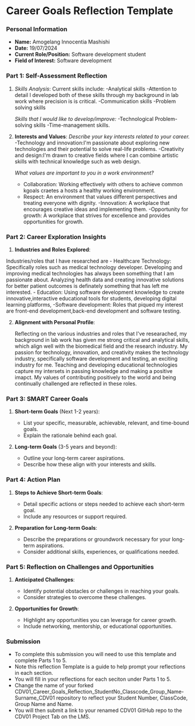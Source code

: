 
# Career Goals Reflection Template

### Personal Information

- **Name:** Amogelang Innocentia Mashishi
- **Date:** 19/07/2024
- **Current Role/Position:** Software development student
- **Field of Interest:** Software development

### Part 1: Self-Assessment Reflection

1. *Skills Analysis*:
    Current skills include:
    -Analytical skills
    -Attention to detail
    I developed both of these skills through my background in lab work where precision is is critical. 
    -Communication skills
    -Problem solving skills

    *Skills that I would like to develop/improve:*
    -Technological Problem-solving skills
    -Time-management skills.

2. **Interests and Values**:
    *Describe your key interests related to your career.*
    -Technology and innovation:I'm passionate about exploring new technologies and their potential to solve real-life problems.
    -Creativity and design:I'm drawn to creative fields where I can combine artistic skills with technical knowledge such as web design.

    *What values are important to you in a work environment?*
    - Collaboration: Working effectively with others to achieve common kgoals craetes a hosts a healthy working environment.
    - Respect: An environment that values different perspectives and treating everyone with dignity.
    -Innovation: A workplace that encourages creative ideas and implementing them.
    -Opportunity for growth: A workplace that strives for excellence and provides opportunities for growth.

### Part 2: Career Exploration Insights

1. **Industries and Roles Explored**:
    
Industries/roles that I have researched are
    - Healthcare Technology: Specifically roles such as medical technology developer. Developing and improving medical technologies has always been something that I am passionate about. Analyzing health data and creating innovative solutions for better patient outcomes is definately something that has left me interested.
    - Education: Using software development knowledge to create innovative,interactive educational tools for students, developing digital learning platforms,
    -Software development: Roles that piqued my interest are front-end development,back-end development and software testing.

2. **Alignment with Personal Profile**:
    
    Reflecting on the various industries and roles that I've researached, my background in lab work has given me strong critical and analytical skills, which align well with the biomedical field and the research industry. My passion for technology, innovation, and creativity makes the technology industry, specifically software development and testing, an exciting industry for me. Teaching and developing educational technologies capture my intersets in passing knowledge and making a positive imapct. My values of contributing positively to the world and being continually challenged are reflected in these roles.

### Part 3: SMART Career Goals

1. **Short-term Goals** (Next 1-2 years):
    
    - List your specific, measurable, achievable, relevant, and time-bound goals.
    - Explain the rationale behind each goal.
2. **Long-term Goals** (3-5 years and beyond):
    
    - Outline your long-term career aspirations.
    - Describe how these align with your interests and skills.

### Part 4: Action Plan

1. **Steps to Achieve Short-term Goals**:
    
    - Detail specific actions or steps needed to achieve each short-term goal.
    - Include any resources or support required.
2. **Preparation for Long-term Goals**:
    
    - Describe the preparations or groundwork necessary for your long-term aspirations.
    - Consider additional skills, experiences, or qualifications needed.

### Part 5: Reflection on Challenges and Opportunities

1. **Anticipated Challenges**:
    
    - Identify potential obstacles or challenges in reaching your goals.
    - Consider strategies to overcome these challenges.
2. **Opportunities for Growth**:
    
    - Highlight any opportunities you can leverage for career growth.
    - Include networking, mentorship, or educational opportunities.

### Submission

- To complete this submission you will need to use this template and complete Parts 1 to 5.
- Note this reflection Template is a guide to help prompt your reflections in each section.
- You will fill in your reflections for each seciton under Parts 1 to 5.
- Change the name of your forked CDV01_Career_Goals_Reflection_StudentNo_Classcode_Group_Name-Surname_CDV01 repository to reflect your Student Number, ClassCode, Group Name and Name.
- You will then submit a link to your renamed CDV01 GitHub repo to the CDV01 Project Tab on the LMS.


